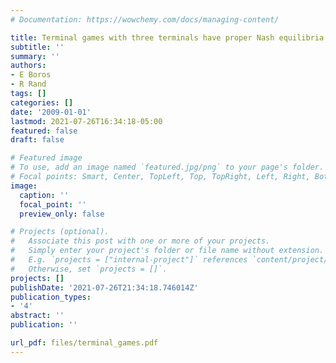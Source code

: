 ```yaml
---
# Documentation: https://wowchemy.com/docs/managing-content/

title: Terminal games with three terminals have proper Nash equilibria
subtitle: ''
summary: ''
authors:
- E Boros
- R Rand
tags: []
categories: []
date: '2009-01-01'
lastmod: 2021-07-26T16:34:18-05:00
featured: false
draft: false

# Featured image
# To use, add an image named `featured.jpg/png` to your page's folder.
# Focal points: Smart, Center, TopLeft, Top, TopRight, Left, Right, BottomLeft, Bottom, BottomRight.
image:
  caption: ''
  focal_point: ''
  preview_only: false

# Projects (optional).
#   Associate this post with one or more of your projects.
#   Simply enter your project's folder or file name without extension.
#   E.g. `projects = ["internal-project"]` references `content/project/deep-learning/index.md`.
#   Otherwise, set `projects = []`.
projects: []
publishDate: '2021-07-26T21:34:18.746014Z'
publication_types:
- '4'
abstract: ''
publication: ''

url_pdf: files/terminal_games.pdf
---
```

